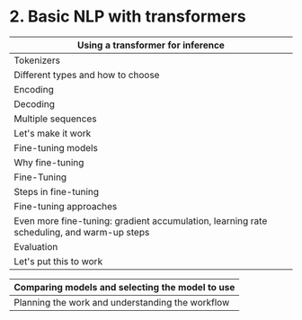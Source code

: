 # 2. Basic NLP with transformers

| Using a transformer for inference                                                          |
| ------------------------------------------------------------------------------------------ |
| Tokenizers                                                                                 |
| Different types and how to choose                                                          |
| Encoding                                                                                   |
| Decoding                                                                                   |
| Multiple sequences                                                                         |
| Let's make it work                                                                         |
| Fine-tuning models                                                                         |
| Why fine-tuning                                                                            |
| Fine-Tuning                                                                                |
| Steps in fine-tuning                                                                       |
| Fine-tuning approaches                                                                     |
| Even more fine-tuning: gradient accumulation, learning rate scheduling, and warm-up steps  |
| Evaluation                                                                                 |
| Let's put this to work                                                                     |

| Comparing models and selecting the model to use  |
| ------------------------------------------------ |
| Planning the work and understanding the workflow |
